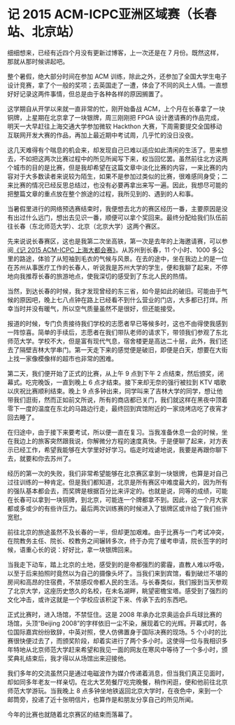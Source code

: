 # 记 2015 ACM-ICPC亚洲区域赛（长春站、北京站）


细细想来，已经有近四个月没有更新过博客，上一次还是在 7 月份。既然这样，那就从那时候讲起吧。

整个暑假，绝大部分时间在参加 ACM 训练，除此之外，还参加了全国大学生电子设计竞赛，拿了个一般的奖项；去英国走了一遭，体会了不同的风土人情。一直想好好记录这两件事情，但总是由于各种各样的原因搁置了。

这学期自从开学以来就一直非常的忙，刚开始备战 ACM，上个月在长春拿了一块铜牌，上星期在北京拿了一块银牌，周三刚刚把 FPGA 设计邀请赛的作品完成，明天一大早赶往上海交通大学参加微软 Hackthon 大赛，下周需要提交全国移动互联网开发大赛的作品，再加上最近期中考试周，几乎忙的没日没夜。

这几天难得有个喘息的机会来，却发现自己已难以适应如此清闲的生活了。思来想去，不如把这两次比赛过程中的所见所闻写下来，权当回忆罢。虽然前往北方这两个城市的目的是比赛，但是我却希望在这篇文章中淡化比赛的内容，一来比赛的内容对于大多数读者来说较为陌生，如果不是参加过类似的比赛，很难感同身受；二来比赛的情况已经反思总结过，也没有必要再拿出来写一遍。因此，我想尽可能的把整篇文章的重点放在整个旅途的过程，我所见到的、遇到的人和事。

当暑假里进行的网络预选赛结束时，我便想去北方的赛区经历一番，主要原因是没有出过什么远门，想出去见识一番，顺便可以拿个奖回来。最终分配给我们队伍前往长春（东北师范大学）、北京（北京大学）这两个赛区。

先来说说长春赛区，这也是我第二次坐高铁，第一次是去年的上海邀请赛，可以参阅[《记 2015 ACM-ICPC 上海大都会赛》](/2015/05/记-2015-acm-icpc-上海大都会赛/)。从苏州到长春，11 个小时、1000 多公里的路途，体验了从短袖到毛衣的气候与风景。在去的途中，坐在我边上的是一位在苏州从事医疗工作的长春人，听说我是苏州大学的学生，便和我聊了起来，不停地向我推荐长春的旅游地点，使我深切的感受到了东北人民的热情。

当然，到达长春的时候，我才发现曾经的东三省，如今是如此的破旧。可能由于气候的原因吧，晚上七八点钟在路上已经看不到什么营业的门店，大多都已打烊。所幸当时并没有暖气，所以空气质量虽然不是很好，但还能接受。

报道的时候，专门负责接待我们学校的志愿者早已等候多时，这也不由得使我感到一阵惊喜。简单的手续后，志愿者在我们带队老师的请求下，带领我们参观了东北师范大学。学校不大，但是富有现代气息，宿舍楼更是高达二十层，此外，我们还去了隔壁吉林大学串门。第一天走下来的感觉便是破旧，即便是白天，想要在大街上找一家像模像样的超市也非常的困难。

第二天，我们便开始了正式的比赛，从上午 9 点到下午 2 点结束，然后颁奖，闭幕式。吃完晚饭，一直到晚上 6 点才结束。接下来却无奈的强行被拉到 KTV 唱歌以庆祝比赛顺利结束。晚上 9 点多钟出来，同学叫来了吉林大学的同学，想让他带我们逛街，然而正如前文所说，所有的商店都已关门，我们就这样在黑夜中顶着零下一度的温度在东北的马路边行走，最终回到宾馆附近的一家烧烤店吃了夜宵才回去睡了。

在归途中，由于接下来要考试，所以便一直在复习。当我准备休息一会的时候，坐在我边上的旅客突然跟我说，你解微分方程的速度真快。于是便聊了起来，对方表示已经工作，希望我能够在大学里好好学习。临走时戏谑地说，我要是再跟你聊下去，就要和你去苏州了。

经历的第一次的失败，我们非常希望能够在北京赛区拿到一块银牌，也算是对自己过往训练的一种肯定。但是我们都知道，北京是所有赛区中难度最大的，因为所有的强队基本都会去，而奖牌是根据百分比来评定的。也就是说，同等的成绩，可能在长春可以拿到一块铜牌，到北京，可能连一个牌都拿不到。因此，这一个月大家都或多或少的有些许压力。最后两次训练赛的时候进入了银牌区或许给了我们些许宽慰。

前往北京的旅途虽然不及长春的一半，但却更加艰难。由于比赛与一门考试冲突，在院教务主任、院长、校教务之间辗转多次，终于办完了缓考申请，院长签字的时候，语重心长的说：好好比，拿一块银牌回来。

当我走下动车，踏上北京的土地，感受到的是帝都强烈的雾霾，直教人难以呼吸，以至于后来拍照时竟然以为自己的摄像头坏了。当我们来到宾馆，看到破烂不堪的房间和高昂的住宿费，不禁感叹帝都人民的生活。与长春类似，我们报到当天参观了北京大学，这座历史悠久的名校，在未名湖畔，眺望密檐宝塔。感受到了强烈的文化冲击，或许这就是一个学校应该积淀下来、传承下去的东西吧。

正式比赛时，进入场馆，不禁怔住。这是 2008 年承办北京奥运会乒乓球比赛的场馆，头顶“Beijing 2008”的字样依旧一尘不染，展现着它的光辉。开幕式时，各位国际嘉宾纷纷致辞，中英对照，使人仿佛置身于国际决赛的现场。5 个小时的比赛很快便过去了，而颁奖阶段，却着实进行了两个多小时。这使得一位与我相识多年特地从北京师范大学赶来希望和我见一面的网友在寒风中等待了一个多小时，颁奖典礼结束后，我才得以从场馆出来迎接他。

我们多年的交流虽然只是通过电磁波作为媒介传递着消息，但当我们真正见面时，却如同多年老友一样亲切。在北大艺苑餐厅吃完晚餐，稍作闲逛，便和他前往北京师范大学游玩。当我晚上 8 点多钟坐地铁返回北京大学时，在夜色中，来到一个邮筒旁，投递了近十张明信片，也算作是和朋友分享自己的所见所闻。

今年的比赛也就随着北京赛区的结束而落幕了。
